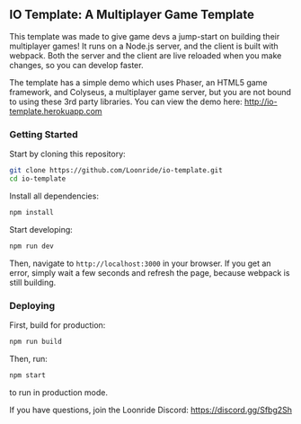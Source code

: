 ## IO Template: A Multiplayer Game Template

This template was made to give game devs a jump-start on building their multiplayer games! It runs on a Node.js server, and the client is built with webpack. Both the server and the client are live reloaded when you make changes, so you can develop faster.

The template has a simple demo which uses Phaser, an HTML5 game framework, and Colyseus, a multiplayer game server, but you are not bound to using these 3rd party libraries. You can view the demo here: http://io-template.herokuapp.com

### Getting Started

Start by cloning this repository:

```bash
git clone https://github.com/Loonride/io-template.git
cd io-template
```

Install all dependencies:

```bash
npm install
```

Start developing:

```bash
npm run dev
```

Then, navigate to `http://localhost:3000` in your browser. If you get an error, simply wait a few seconds and refresh the page, because webpack is still building.

### Deploying

First, build for production:

```bash
npm run build
```

Then, run:

```bash
npm start
```

to run in production mode.

If you have questions, join the Loonride Discord: https://discord.gg/Sfbg2Sh